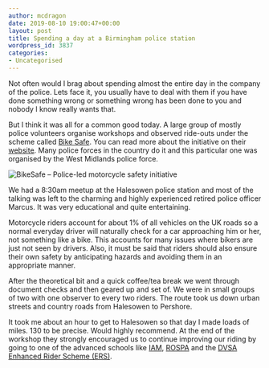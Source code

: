 ```yaml
---
author: mcdragon
date: 2019-08-10 19:00:47+00:00
layout: post
title: Spending a day at a Birmingham police station
wordpress_id: 3837
categories:
- Uncategorised
---
```


Not often would I brag about spending almost the entire day in the company of the police. Lets face it, you usually have to deal with them if you have done something wrong or something wrong has been done to you and nobody I know really wants that.

But I think it was all for a common good today. A large group of mostly police volunteers organise workshops and observed ride-outs under the scheme called [Bike Safe](https://bikesafe.co.uk/). You can read more about the initiative on their [website](https://bikesafe.co.uk/about/). Many police forces in the country do it and this particular one was organised by the West Midlands police force.


![](https://img.mcdowell.si/2019/08/BikeSafe-National-Police-Motorcycle-Safety-Initiative.png "BikeSafe – Police-led motorcycle safety initiative")


We had a 8:30am meetup at the Halesowen police station and most of the talking was left to the charming and highly experienced retired police officer Marcus. It was very educational and quite entertaining.

Motorcycle riders account for about 1% of all vehicles on the UK roads so a normal everyday driver will naturally check for a car approaching him or her, not something like a bike. This accounts for many issues where bikers are just not seen by drivers. Also, it must be said that riders should also ensure their own safety by anticipating hazards and avoiding them in an appropriate manner. 

After the theoretical bit and a quick coffee/tea break we went through document checks and then geared up and set of. We were in small groups of two with one observer to every two riders. The route took us down urban streets and country roads from Halesowen to Pershore. 

It took me about an hour to get to Halesowen so that day I made loads of miles. 130 to be precise. Would highly recommend. At the end of the workshop they strongly encouraged us to continue improving our riding by going to one of the advanced schools like [IAM](https://www.iamroadsmart.com/), [ROSPA](https://www.rospa.com/) and the [DVSA Enhanced Rider Scheme (ERS)](https://www.gov.uk/enhanced-rider-scheme). 

